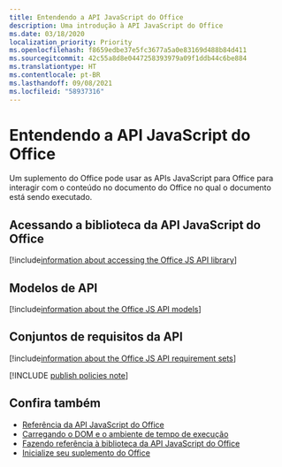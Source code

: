 ```yaml
---
title: Entendendo a API JavaScript do Office
description: Uma introdução à API JavaScript do Office
ms.date: 03/18/2020
localization_priority: Priority
ms.openlocfilehash: f8659edbe37e5fc3677a5a0e83169d488b84d411
ms.sourcegitcommit: 42c55a8d8e0447258393979a09f1ddb44c6be884
ms.translationtype: HT
ms.contentlocale: pt-BR
ms.lasthandoff: 09/08/2021
ms.locfileid: "58937316"
---
```

# <a name="understanding-the-office-javascript-api"></a>Entendendo a API JavaScript do Office

Um suplemento do Office pode usar as APIs JavaScript para Office para interagir com o conteúdo no documento do Office no qual o documento está sendo executado.

## <a name="accessing-the-office-javascript-api-library"></a>Acessando a biblioteca da API JavaScript do Office

[!include[information about accessing the Office JS API library](../includes/office-js-access-library.md)]

## <a name="api-models"></a>Modelos de API

[!include[information about the Office JS API models](../includes/office-js-api-models.md)]

## <a name="api-requirement-sets"></a>Conjuntos de requisitos da API

[!include[information about the Office JS API requirement sets](../includes/office-js-requirement-sets.md)]

[!INCLUDE [publish policies note](../includes/note-publish-policies.md)]

## <a name="see-also"></a>Confira também

- [Referência da API JavaScript do Office](../reference/javascript-api-for-office.md)
- [Carregando o DOM e o ambiente de tempo de execução](loading-the-dom-and-runtime-environment.md)
- [Fazendo referência à biblioteca da API JavaScript do Office](referencing-the-javascript-api-for-office-library-from-its-cdn.md)
- [Inicialize seu suplemento do Office](initialize-add-in.md)
